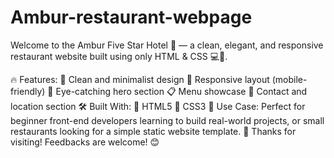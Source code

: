 # Ambur-restaurant-webpage

Welcome to the Ambur Five Star Hotel 🌟 — a clean, elegant, and responsive restaurant website built using only HTML & CSS 💻🎨.

🔥 Features:
🧼 Clean and minimalist design
📱 Responsive layout (mobile-friendly)
📸 Eye-catching hero section
📋 Menu showcase
📍 Contact and location section
🛠 Built With:
🧱 HTML5
🎨 CSS3
📁 Use Case:
Perfect for beginner front-end developers learning to build real-world projects, or small restaurants looking for a simple static website template.
🙌 Thanks for visiting! Feedbacks are welcome! 😊

